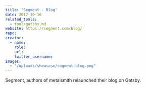 ```yaml
---
title: "Segment · Blog"
date: 2017-10-16
related_tools:
  - tool/gatsby.md
website: https://segment.com/blog/
repo:
creator:
  - name:
    role:
    url:
    twitter_username:
images:
  - "/uploads/showcase/segment-blog.png"
---
```


Segment, authors of metalsmith relaunched their blog on Gatsby.
